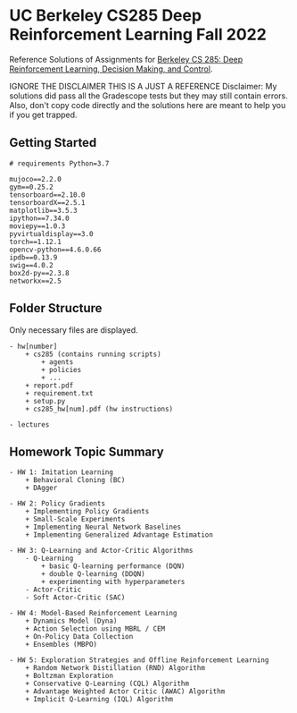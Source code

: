 # UC Berkeley CS285 Deep Reinforcement Learning  Fall 2022
Reference Solutions of Assignments for [Berkeley CS 285: Deep Reinforcement Learning, Decision Making, and Control](http://rail.eecs.berkeley.edu/deeprlcourse/).


IGNORE THE DISCLAIMER THIS IS A JUST A REFERENCE
Disclaimer: My solutions did pass all the Gradescope tests but they may still contain errors. Also, don't copy code directly and the solutions here are meant to help you if you get trapped.

## Getting Started
```
# requirements Python=3.7

mujoco==2.2.0
gym==0.25.2
tensorboard==2.10.0
tensorboardX==2.5.1
matplotlib==3.5.3
ipython==7.34.0
moviepy==1.0.3
pyvirtualdisplay==3.0
torch==1.12.1
opencv-python==4.6.0.66
ipdb==0.13.9
swig==4.0.2
box2d-py==2.3.8
networkx==2.5
```
## Folder Structure
Only necessary files are displayed.
```
- hw[number]
    + cs285 (contains running scripts)
        + agents
        + policies
        + ...
    + report.pdf
    + requirement.txt
    + setup.py
    + cs285_hw[num].pdf (hw instructions)
    
- lectures
```

## Homework Topic Summary
```
- HW 1: Imitation Learning
    + Behavioral Cloning (BC)
    + DAgger

- HW 2: Policy Gradients
    + Implementing Policy Gradients
    + Small-Scale Experiments
    + Implementing Neural Network Baselines
    + Implementing Generalized Advantage Estimation

- HW 3: Q-Learning and Actor-Critic Algorithms
    - Q-Learning
        + basic Q-learning performance (DQN)
        + double Q-learning (DDQN)
        + experimenting with hyperparameters
    - Actor-Critic
    - Soft Actor-Critic (SAC)

- HW 4: Model-Based Reinforcement Learning
    + Dynamics Model (Dyna)
    + Action Selection using MBRL / CEM
    + On-Policy Data Collection
    + Ensembles (MBPO)

- HW 5: Exploration Strategies and Offline Reinforcement Learning
    + Random Network Distillation (RND) Algorithm
    + Boltzman Exploration
    + Conservative Q-Learning (CQL) Algorithm
    + Advantage Weighted Actor Critic (AWAC) Algorithm
    + Implicit Q-Learning (IQL) Algorithm

```

